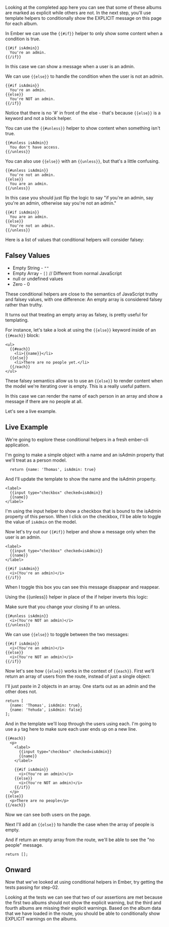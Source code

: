 Looking at the completed app here you can see that some of these albums are
marked as explicit while others are not.  In the next step, you'll use template
helpers to conditionally show the EXPLICIT message on this page for each album.

In Ember we can use the `{{#if}}` helper to only show some content when a
condition is true.

```
{{#if isAdmin}}
  You're an admin.
{{/if}}
```

In this case we can show a message when a user is an admin.

We can use `{{else}}` to handle the condition when the user is not an admin.

```
{{#if isAdmin}}
  You're an admin.
{{else}}
  You're NOT an admin.
{{/if}}
```

Notice that there is no '#' in front of the else - that's because `{{else}}` is
a keyword and not a block helper.

You can use the `{{#unless}}` helper to show content when something isn't true.

```
{{#unless isAdmin}}
  You don't have access.
{{/unless}}
```

You can also use `{{else}}` with an `{{unless}}`, but that's a little confusing.

```
{{#unless isAdmin}}
  You're not an admin.
{{else}}
  You are an admin.
{{/unless}}
```

In this case you should just flip the logic to say "if you're an admin, say
you're an admin, otherwise say you're not an admin."

```
{{#if isAdmin}}
  You are an admin.
{{else}}
  You're not an admin.
{{/unless}}
```

Here is a list of values that conditional helpers will consider falsey:

Falsey Values
-------------

* Empty String - `""`
* Empty Array - `[]` // Different from normal JavaScript
* null or undefined values
* Zero - 0

These conditional helpers are close to the semantics of JavaScript truthy and
falsey values, with one difference: An empty array is considered falsey rather
than truthy.

It turns out that treating an empty array as falsey, is pretty useful for
templating.

For instance, let's take a look at using the `{{else}}` keyword inside of an
`{{#each}}` block:

```
<ul>
  {{#each}}
    <li>{{name}}</li>
  {{else}}
    <li>There are no people yet.</li>
  {{/each}}
</ul>
```

These falsey semantics allow us to use an `{{else}}` to render content when the
model we're iterating over is empty. This is a really useful pattern.

In this case we can render the name of each person in an array and show a
message if there are no people at all.

Let's see a live example.


Live Example
------------

We're going to explore these conditional helpers in a fresh ember-cli application.

I'm going to make a simple object with a name and an isAdmin property that we'll
treat as a person model.

```
  return {name: 'Thomas', isAdmin: true}
```

And I'll update the template to show the name and the isAdmin property.

```
<label>
  {{input type="checkbox" checked=isAdmin}}
  {{name}}
</label>
```

I'm using the input helper to show a checkbox that is bound to the isAdmin
property of this person. When I click on the checkbox, I'll be able to toggle
the value of `isAdmin` on the model.

Now let's try out our `{{#if}}` helper and show a message only when the user is
an admin.

```
<label>
  {{input type="checkbox" checked=isAdmin}}
  {{name}}
</label>

{{#if isAdmin}}
  <i>(You're an admin)</i>
{{/if}}
```

When I toggle this box you can see this message disappear and reappear.

Using the {{unless}} helper in place of the if helper inverts this logic:

Make sure that you change your closing if to an unless.

```
{{#unless isAdmin}}
  <i>(You're NOT an admin)</i>
{{/unless}}
```

We can use `{{else}}` to toggle between the two messages:

```
{{#if isAdmin}}
  <i>(You're an admin)</i>
{{else}}
  <i>(You're NOT an admin)</i>
{{/if}}
```

Now let's see how `{{else}}` works in the context of `{{each}}`. First we'll
return an array of users from the route, instead of just a single object:

I'll just paste in 2 objects in an array. One starts out as an admin and the
other does not.

```
return [
  {name: 'Thomas', isAdmin: true},
  {name: 'Yehuda', isAdmin: false}
];
```

And in the template we'll loop through the users using each. I'm going to use a
`p` tag here to make sure each user ends up on a new line.

```
{{#each}}
  <p>
    <label>
      {{input type="checkbox" checked=isAdmin}}
      {{name}}
    </label>

    {{#if isAdmin}}
      <i>(You're an admin)</i>
    {{else}}
      <i>(You're NOT an admin)</i>
    {{/if}}
  </p>
{{else}}
  <p>There are no people</p>
{{/each}}
```

Now we can see both users on the page.

Next I'll add an `{{else}}` to handle the case when the array of people is empty.

And if return an empty array from the route, we'll be able to see the "no people"
message.

```
return [];
```

Onward
------

Now that we've looked at using conditional helpers in Ember, try getting the
tests passing for step-02.

Looking at the tests we can see that two of our assertions are met because the
first two albums should not show the explicit warning, but the third and fourth
albums are missing their explicit warnings. Based on the album data that we have
loaded in the route, you should be able to conditionally show EXPLICIT warnings
on the albums.

